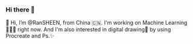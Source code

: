 ### Hi there 👋

👋 Hi, I’m @RanSHEEN, from China 🇨🇳.
I'm working on Machine Learning 👩🏻‍💻 right now.
And I'm also interested in digital drawing🎨 by using Procreate and Ps.✨

<!--
**ZnSheen/ZnSheen** is a ✨ _special_ ✨ repository because its `README.md` (this file) appears on your GitHub profile.

Here are some ideas to get you started:

- 🔭 I’m currently working on ...
- 🌱 I’m currently learning ...
- 👯 I’m looking to collaborate on ...
- 🤔 I’m looking for help with ...
- 💬 Ask me about ...
- 📫 How to reach me: ...
- 😄 Pronouns: ...
- ⚡ Fun fact: ...
-->
